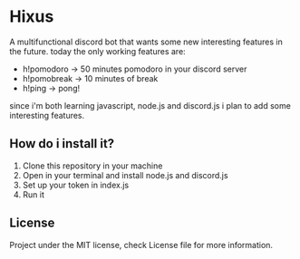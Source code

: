 # Hixus

A multifunctional discord bot that wants some new interesting features in the future.
today the only working features are:

* h!pomodoro -> 50 minutes pomodoro in your discord server
* h!pomobreak -> 10 minutes of break
* h!ping -> pong!

since i'm both learning javascript, node.js and discord.js i plan to add some interesting features.

## How do i install it?

1. Clone this repository in your machine
2. Open in your terminal and install node.js and discord.js
3. Set up your token in index.js
4. Run it

## License

Project under the MIT license, check License file for more information.
